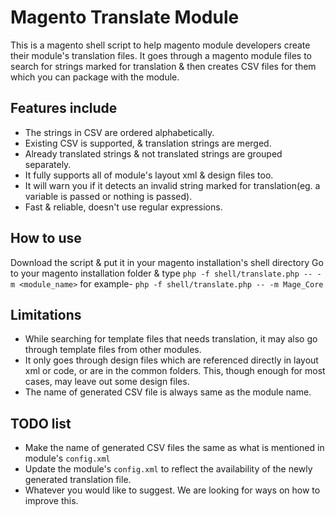 Magento Translate Module
========================

This is a magento shell script to help magento module developers create their module's translation files.
It goes through a magento module files to search for strings marked for translation & then creates CSV files for them which you can package with the module.

Features include
----------------
* The strings in CSV are ordered alphabetically.
* Existing CSV is supported, & translation strings are merged.
* Already translated strings & not translated strings are grouped separately.
* It fully supports all of module's layout xml & design files too.
* It will warn you if it detects an invalid string marked for translation(eg. a variable is passed or nothing is passed).
* Fast & reliable, doesn't use regular expressions.

How to use
----------
Download the script & put it in your magento installation's shell directory
Go to your magento installation folder & type `php -f shell/translate.php -- -m <module_name>`
for example-
`php -f shell/translate.php -- -m Mage_Core`

Limitations
-----------
* While searching for template files that needs translation, it may also go through template files from other modules.
* It only goes through design files which are referenced directly in layout xml or code, or are in the common folders. This, though enough for most cases, may leave out some design files.
* The name of generated CSV file is always same as the module name.

TODO list
---------
* Make the name of generated CSV files the same as what is mentioned in module's `config.xml`
* Update the module's `config.xml` to reflect the availability of the newly generated translation file.
* Whatever you would like to suggest. We are looking for ways on how to improve this.
